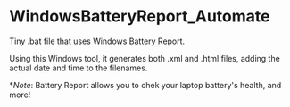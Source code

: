 # WindowsBatteryReport_Automate
Tiny .bat file that uses Windows Battery Report.

Using this Windows tool, it generates both .xml and .html files, adding the actual date and time to the filenames. 

**Note*: Battery Report allows you to chek your laptop battery's health, and more!
